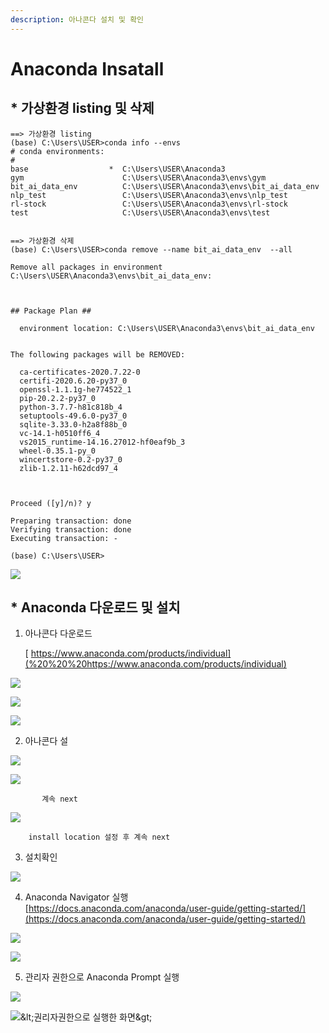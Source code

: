 ```yaml
---
description: 아나콘다 설치 및 확인
---
```


# Anaconda Insatall

## \* 가상환경 listing 및 삭제

```text
==> 가상환경 listing
(base) C:\Users\USER>conda info --envs
# conda environments:
#
base                  *  C:\Users\USER\Anaconda3
gym                      C:\Users\USER\Anaconda3\envs\gym
bit_ai_data_env          C:\Users\USER\Anaconda3\envs\bit_ai_data_env
nlp_test                 C:\Users\USER\Anaconda3\envs\nlp_test
rl-stock                 C:\Users\USER\Anaconda3\envs\rl-stock
test                     C:\Users\USER\Anaconda3\envs\test


==> 가상환경 삭제
(base) C:\Users\USER>conda remove --name bit_ai_data_env  --all

Remove all packages in environment C:\Users\USER\Anaconda3\envs\bit_ai_data_env:



## Package Plan ##

  environment location: C:\Users\USER\Anaconda3\envs\bit_ai_data_env


The following packages will be REMOVED:

  ca-certificates-2020.7.22-0
  certifi-2020.6.20-py37_0
  openssl-1.1.1g-he774522_1
  pip-20.2.2-py37_0
  python-3.7.7-h81c818b_4
  setuptools-49.6.0-py37_0
  sqlite-3.33.0-h2a8f88b_0
  vc-14.1-h0510ff6_4
  vs2015_runtime-14.16.27012-hf0eaf9b_3
  wheel-0.35.1-py_0
  wincertstore-0.2-py37_0
  zlib-1.2.11-h62dcd97_4



Proceed ([y]/n)? y

Preparing transaction: done
Verifying transaction: done
Executing transaction: -

(base) C:\Users\USER>
```

![](../../.gitbook/assets/image%20%2836%29.png)

## \* Anaconda 다운로드 및 설치

1. 아나콘다 다운로드

   [   https://www.anaconda.com/products/individual](%20%20%20https://www.anaconda.com/products/individual)  

![](../../.gitbook/assets/image%20%2812%29.png)

![](../../.gitbook/assets/image%20%28160%29.png)

![](../../.gitbook/assets/image%20%2841%29.png)

2.  아나콘다 설

![](../../.gitbook/assets/image%20%28170%29.png)

![](../../.gitbook/assets/image%20%2825%29.png)

           계속 next   

![](../../.gitbook/assets/image%20%2845%29.png)

        install location 설정 후 계속 next 

3. 설치확인 

![](../../.gitbook/assets/image%20%28193%29.png)

4. Anaconda Navigator 실행  
[https://docs.anaconda.com/anaconda/user-guide/getting-started/](https://docs.anaconda.com/anaconda/user-guide/getting-started/)  


![](../../.gitbook/assets/image%20%28141%29.png)

![](../../.gitbook/assets/image%20%2815%29.png)

5. 관리자 권한으로 Anaconda Prompt 실행 

![](../../.gitbook/assets/image%20%28137%29.png)

![&amp;lt;&#xAD8C;&#xB9AC;&#xC790;&#xAD8C;&#xD55C;&#xC73C;&#xB85C; &#xC2E4;&#xD589;&#xD55C; &#xD654;&#xBA74;&amp;gt;](../../.gitbook/assets/image%20%2899%29.png)

